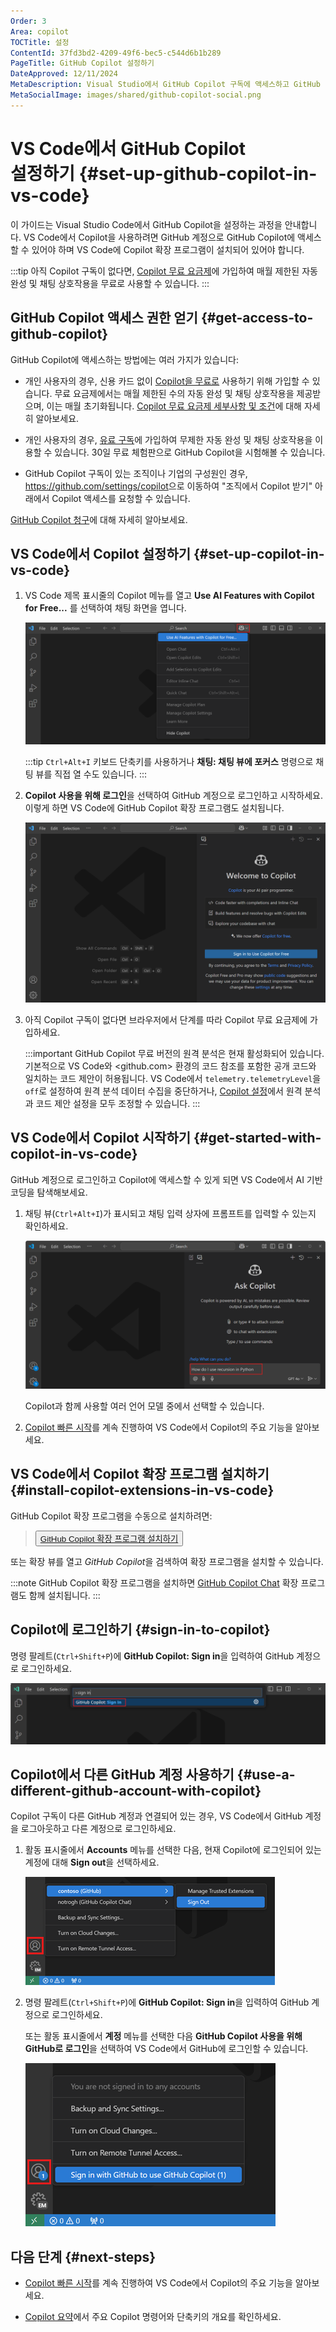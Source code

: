 ```yaml
---
Order: 3
Area: copilot
TOCTitle: 설정
ContentId: 37fd3bd2-4209-49f6-bec5-c544d6b1b289
PageTitle: GitHub Copilot 설정하기
DateApproved: 12/11/2024
MetaDescription: Visual Studio에서 GitHub Copilot 구독에 액세스하고 GitHub Copilot을 설정하세요.
MetaSocialImage: images/shared/github-copilot-social.png
---
```


# VS Code에서 GitHub Copilot<br /> 설정하기 {#set-up-github-copilot-in-vs-code}

이 가이드는 Visual Studio Code에서 GitHub Copilot을 설정하는 과정을 안내합니다. VS Code에서 Copilot을 사용하려면 GitHub 계정으로 GitHub Copilot에 액세스할 수 있어야 하며 VS Code에 Copilot 확장 프로그램이 설치되어 있어야 합니다.

:::tip
아직 Copilot 구독이 없다면, [Copilot 무료 요금제](https://github.com/github-copilot/signup)에 가입하여 매월 제한된 자동 완성 및 채팅 상호작용을 무료로 사용할 수 있습니다.
:::

## GitHub Copilot 액세스 권한 얻기 {#get-access-to-github-copilot}

GitHub Copilot에 액세스하는 방법에는 여러 가지가 있습니다:

- 개인 사용자의 경우, 신용 카드 없이 [Copilot을 무료로](https://github.com/github-copilot/signup) 사용하기 위해 가입할 수 있습니다. 무료 요금제에서는 매월 제한된 수의 자동 완성 및 채팅 상호작용을 제공받으며, 이는 매월 초기화됩니다. [Copilot 무료 요금제 세부사항 및 조건](https://docs.github.com/en/copilot/about-github-copilot/subscription-plans-for-github-copilot)에 대해 자세히 알아보세요.

- 개인 사용자의 경우, [유료 구독](https://github.com/github-copilot/signup/copilot_individual)에 가입하여 무제한 자동 완성 및 채팅 상호작용을 이용할 수 있습니다. 30일 무료 체험판으로 GitHub Copilot을 시험해볼 수 있습니다.

- GitHub Copilot 구독이 있는 조직이나 기업의 구성원인 경우, <a href="https://github.com/settings/copilot" target="_blank" rel="noopener noreferrer">https://github.com/settings/copilot</a>으로 이동하여 "조직에서 Copilot 받기" 아래에서 Copilot 액세스를 요청할 수 있습니다.

[GitHub Copilot 청구](https://docs.github.com/billing/managing-billing-for-github-copilot/about-billing-for-github-copilot)에 대해 자세히 알아보세요.

## VS Code에서 Copilot 설정하기 {#set-up-copilot-in-vs-code}

1. VS Code 제목 표시줄의 Copilot 메뉴를 열고 **Use AI Features with Copilot for Free...** 를 선택하여 채팅 화면을 엽니다.

   ![VS Code 제목 표시줄의 Copilot 메뉴에서 Copilot 무료로 AI 기능을 사용하는 옵션을 보여줍니다.](images/setup/copilot-menu-use-ai-features.png)

   :::tip
   `Ctrl+Alt+I` 키보드 단축키를 사용하거나 **채팅: 채팅 뷰에 포커스** 명령으로 채팅 뷰를 직접 열 수도 있습니다.
   :::

1. **Copilot 사용을 위해 로그인**을 선택하여 GitHub 계정으로 로그인하고 시작하세요. 이렇게 하면 VS Code에 GitHub Copilot 확장 프로그램도 설치됩니다.

   ![채팅 뷰에서 Copilot 메시지와 Copilot 사용을 위해 로그인할 수 있는 버튼을 보여줍니다.](images/setup/copilot-chat-view-new-user.png)

1. 아직 Copilot 구독이 없다면 브라우저에서 단계를 따라 Copilot 무료 요금제에 가입하세요.

   :::important
   GitHub Copilot 무료 버전의 원격 분석은 현재 활성화되어 있습니다. 기본적으로 VS Code와 \<github.com\> 환경의 코드 참조를 포함한 공개 코드와 일치하는 코드 제안이 허용됩니다. VS Code에서 `telemetry.telemetryLevel`을 `off`로 설정하여 원격 분석 데이터 수집을 중단하거나, [Copilot 설정](https://github.com/settings/copilot)에서 원격 분석과 코드 제안 설정을 모두 조정할 수 있습니다.
   :::

## VS Code에서 Copilot 시작하기 {#get-started-with-copilot-in-vs-code}

GitHub 계정으로 로그인하고 Copilot에 액세스할 수 있게 되면 VS Code에서 AI 기반 코딩을 탐색해보세요.

1. 채팅 뷰(`Ctrl+Alt+I`)가 표시되고 채팅 입력 상자에 프롬프트를 입력할 수 있는지 확인하세요.

   ![채팅 뷰가 보조 사이드 바에서 열리고 Copilot 환영 메시지를 보여줍니다.](images/setup/copilot-chat-view-welcome.png)

   Copilot과 함께 사용할 여러 언어 모델 중에서 선택할 수 있습니다.

1. [Copilot 빠른 시작](/docs/copilot/getting-started.md)를 계속 진행하여 VS Code에서 Copilot의 주요 기능을 알아보세요.

## VS Code에서 Copilot 확장 프로그램 설치하기 {#install-copilot-extensions-in-vs-code}

GitHub Copilot 확장 프로그램을 수동으로 설치하려면:

> <button><a class="install-extension-btn" href="vscode:extension/GitHub.copilot?referrer=docs-copilot-setup">GitHub Copilot 확장 프로그램 설치하기</a></button>

또는 확장 뷰를 열고 *GitHub Copilot*을 검색하여 확장 프로그램을 설치할 수 있습니다.

:::note
GitHub Copilot 확장 프로그램을 설치하면 [GitHub Copilot Chat](https://marketplace.visualstudio.com/items?itemName=GitHub.copilot-chat) 확장 프로그램도 함께 설치됩니다.
:::

## Copilot에 로그인하기 {#sign-in-to-copilot}

명령 팔레트(`Ctrl+Shift+P`)에 **GitHub Copilot: Sign in**을 입력하여 GitHub 계정으로 로그인하세요.

![VS Code의 명령 팔레트에서 GitHub Copilot에 로그인하는 옵션을 보여줍니다.](images/setup/command-palette-copilot-sign-in.png)

## Copilot에서 다른 GitHub 계정 사용하기 {#use-a-different-github-account-with-copilot}

Copilot 구독이 다른 GitHub 계정과 연결되어 있는 경우, VS Code에서 GitHub 계정을 로그아웃하고 다른 계정으로 로그인하세요.

1. 활동 표시줄에서 **Accounts** 메뉴를 선택한 다음, 현재 Copilot에 로그인되어 있는 계정에 대해 **Sign out**을 선택하세요.

   ![VS Code의 계정 메뉴에서 현재 GitHub 계정에서 로그아웃하는 옵션을 보여줍니다.](images/setup/vscode-accounts-menu-signout.png)

2. 명령 팔레트(`Ctrl+Shift+P`)에 **GitHub Copilot: Sign in**을 입력하여 GitHub 계정으로 로그인하세요.

   또는 활동 표시줄에서 **계정** 메뉴를 선택한 다음 **GitHub Copilot 사용을 위해 GitHub로 로그인**을 선택하여 VS Code에서 GitHub에 로그인할 수 있습니다.

   ![VS Code의 계정 메뉴에서 GitHub Copilot 사용을 위해 GitHub로 로그인하는 옵션을 보여줍니다.](images/setup/vscode-accounts-menu.png)

## 다음 단계 {#next-steps}

- [Copilot 빠른 시작](/docs/copilot/getting-started.md)를 계속 진행하여 VS Code에서 Copilot의 주요 기능을 알아보세요.

- [Copilot 요약](/docs/copilot/copilot-vscode-features.md)에서 주요 Copilot 명령어와 단축키의 개요를 확인하세요.
